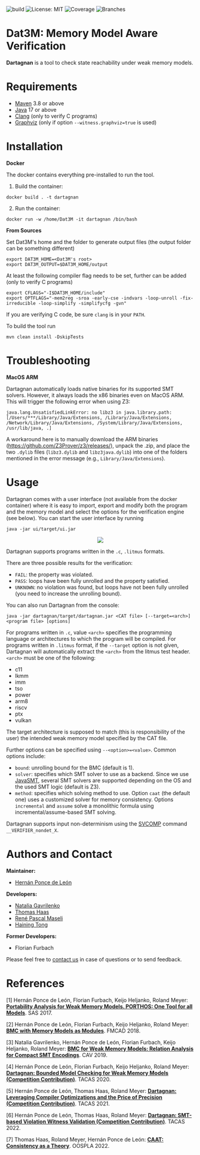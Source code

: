![build](https://github.com/hernanponcedeleon/Dat3M/actions/workflows/maven.yml/badge.svg?branch=development)
![License: MIT](https://img.shields.io/badge/License-MIT-green.svg)
![Coverage](../badges/coverage.svg)
![Branches](../badges/branches.svg)

# Dat3M: Memory Model Aware Verification

**Dartagnan** is a tool to check state reachability under weak memory models.

Requirements
======
* [Maven](https://maven.apache.org/) 3.8 or above
* [Java](https://openjdk.java.net/projects/jdk/17/) 17 or above
* [Clang](https://clang.llvm.org) (only to verify C programs)
* [Graphviz](https://graphviz.org) (only if option `--witness.graphviz=true` is used)

Installation
======

**Docker**

The docker contains everything pre-installed to run the tool.

1. Build the container:
```
docker build . -t dartagnan
```

2. Run the container:
```
docker run -w /home/Dat3M -it dartagnan /bin/bash
```

**From Sources**

Set Dat3M's home and the folder to generate output files (the output folder can be something different)
```
export DAT3M_HOME=<Dat3M's root>
export DAT3M_OUTPUT=$DAT3M_HOME/output
```

At least the following compiler flag needs to be set, further can be added (only to verify C programs)
```
export CFLAGS="-I$DAT3M_HOME/include"
export OPTFLAGS="-mem2reg -sroa -early-cse -indvars -loop-unroll -fix-irreducible -loop-simplify -simplifycfg -gvn"
```

If you are verifying C code, be sure `clang` is in your `PATH`.

To build the tool run
```
mvn clean install -DskipTests
```

Troubleshooting
======
**MacOS ARM**

Dartagnan automatically loads native binaries for its supported SMT solvers.
However, it always loads the x86 binaries even on MacOS ARM.
This will trigger the following error when using Z3:
```
java.lang.UnsatisfiedLinkError: no libz3 in java.library.path: [/Users/***/Library/Java/Extensions, /Library/Java/Extensions, /Network/Library/Java/Extensions, /System/Library/Java/Extensions, /usr/lib/java, .]
```
A workaround here is to manually download the ARM binaries (https://github.com/Z3Prover/z3/releases/), unpack the .zip, and place the two `.dylib` files (`libz3.dylib` and `libz3java.dylib`) into one of the folders mentioned in the error message (e.g., `Library/Java/Extensions`).

Usage
======
Dartagnan comes with a user interface (not available from the docker container) where it is easy to import, export and modify both the program and the memory model and select the options for the verification engine (see below).
You can start the user interface by running
```
java -jar ui/target/ui.jar
```
<p align="center"> 
<img src="ui/src/main/resources/ui.jpg">
</p>

Dartagnan supports programs written in the `.c`, `.litmus` formats.

There are three possible results for the verification:
- `FAIL`: the property was violated.
- `PASS`: loops have been fully unrolled and the property satisfied.
- `UNKNOWN`: no violation was found, but loops have not been fully unrolled (you need to increase the unrolling bound).

You can also run Dartagnan from the console:

```
java -jar dartagnan/target/dartagnan.jar <CAT file> [--target=<arch>] <program file> [options]
```
For programs written in `.c`, value `<arch>` specifies the programming language or architectures to which the program will be compiled. For programs written in `.litmus` format, if the `--target` option is not given, Dartagnan will automatically extract the `<arch>` from the litmus test header. `<arch>` must be one of the following: 
- c11
- lkmm
- imm
- tso
- power
- arm8
- riscv
- ptx
- vulkan

The target architecture is supposed to match (this is responsibility of the user) the intended weak memory model specified by the CAT file. 

Further options can be specified using `--<option>=<value>`. Common options include:
- `bound`: unrolling bound for the BMC (default is 1).
- `solver`: specifies which SMT solver to use as a backend. Since we use [JavaSMT](https://github.com/sosy-lab/java-smt), several SMT solvers are supported depending on the OS and the used SMT logic (default is Z3).
- `method`: specifies which solving method to use. Option `caat` (the default one) uses a customized solver for memory consistency. Options `incremental` and `assume` solve a monolithic formula using incremental/assume-based SMT solving. 

Dartagnan supports input non-determinism using the [SVCOMP](https://sv-comp.sosy-lab.org/2020/index.php) command `__VERIFIER_nondet_X`.

Authors and Contact
======
**Maintainer:**

* [Hernán Ponce de León](https://hernanponcedeleon.github.io)

**Developers:**

* [Natalia Gavrilenko](https://www.linkedin.com/in/natalia-g-206ba1203/)
* [Thomas Haas](https://www.tcs.cs.tu-bs.de/group/haas/home.html)
* [René Pascal Maseli](https://www.tcs.cs.tu-bs.de/group/maseli/home.html)
* [Haining Tong](https://researchportal.helsinki.fi/fi/persons/haining-tong)

**Former Developers:**

* Florian Furbach

Please feel free to [contact us](mailto:hernanl.leon@huawei.com) in case of questions or to send feedback.

References
======
[1] Hernán Ponce de León, Florian Furbach, Keijo Heljanko, Roland Meyer: [**Portability Analysis for Weak Memory Models. PORTHOS: One Tool for all Models**](https://hernanponcedeleon.github.io/pdfs/sas2017.pdf). SAS 2017.

[2] Hernán Ponce de León, Florian Furbach, Keijo Heljanko, Roland Meyer: [**BMC with Memory Models as Modules**](https://hernanponcedeleon.github.io/pdfs/fmcad2018.pdf). FMCAD 2018.

[3] Natalia Gavrilenko, Hernán Ponce de León, Florian Furbach, Keijo Heljanko, Roland Meyer: [**BMC for Weak Memory Models: Relation Analysis for Compact SMT Encodings**](https://hernanponcedeleon.github.io/pdfs/cav2019.pdf). CAV 2019.

[4] Hernán Ponce de León, Florian Furbach, Keijo Heljanko, Roland Meyer: [**Dartagnan: Bounded Model Checking for Weak Memory Models (Competition Contribution)**](https://hernanponcedeleon.github.io/pdfs/svcomp20.pdf). TACAS 2020.

[5] Hernán Ponce de León, Thomas Haas, Roland Meyer: [**Dartagnan: Leveraging Compiler Optimizations and the Price of Precision (Competition Contribution)**](https://hernanponcedeleon.github.io/pdfs/svcomp2021.pdf). TACAS 2021.

[6] Hernán Ponce de León, Thomas Haas, Roland Meyer: [**Dartagnan: SMT-based Violation Witness Validation (Competition Contribution)**](https://hernanponcedeleon.github.io/pdfs/svcomp2022.pdf). TACAS 2022.

[7] Thomas Haas, Roland Meyer, Hernán Ponce de León: [**CAAT: Consistency as a Theory**](https://hernanponcedeleon.github.io/pdfs/oopsla2022.pdf). OOSPLA 2022.
